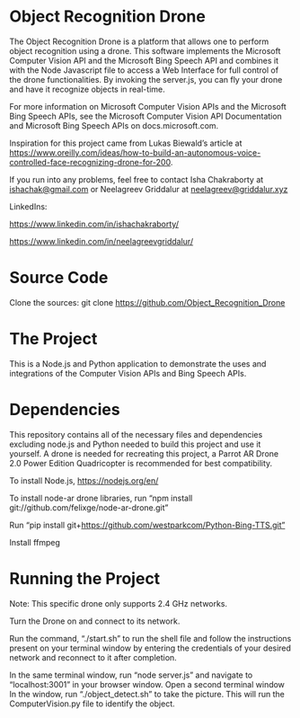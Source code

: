 # Object Recognition Drone

The Object Recognition Drone is a platform that allows one to perform object recognition using a drone. This software implements the Microsoft Computer Vision API and the Microsoft Bing Speech API and combines it with the Node Javascript file to access a Web Interface for full control of the drone functionalities. By invoking the server.js, you can fly your drone and have it recognize objects in real-time. 

For more information on Microsoft Computer Vision APIs and the Microsoft Bing Speech APIs, see the Microsoft Computer Vision API Documentation and Microsoft Bing Speech APIs on docs.microsoft.com. 

Inspiration for this project came from Lukas Biewald’s article at https://www.oreilly.com/ideas/how-to-build-an-autonomous-voice-controlled-face-recognizing-drone-for-200. 

If you run into any problems, feel free to contact Isha Chakraborty at ishachak@gmail.com or Neelagreev Griddalur at neelagreev@griddalur.xyz

LinkedIns: 

https://www.linkedin.com/in/ishachakraborty/

https://www.linkedin.com/in/neelagreevgriddalur/



# Source Code

Clone the sources: git clone https://github.com/Object_Recognition_Drone

# The Project
This is a Node.js and Python application to demonstrate the uses and integrations of the Computer Vision APIs and Bing Speech APIs. 

# Dependencies
This repository contains all of the necessary files and dependencies excluding node.js and Python needed to build this project and use it yourself. A drone is needed for recreating this project, a Parrot AR Drone 2.0 Power Edition Quadricopter is recommended for best compatibility. 

To install Node.js, https://nodejs.org/en/ 

To install node-ar drone libraries, run “npm install git://github.com/felixge/node-ar-drone.git”

Run “pip install git+https://github.com/westparkcom/Python-Bing-TTS.git”

Install ffmpeg 


# Running the Project 

Note: This specific drone only supports 2.4 GHz networks.

Turn the Drone on and connect to its network.

Run the command, “./start.sh” to run the shell file and follow the instructions present on your terminal window by entering the credentials of your desired network and reconnect to it after completion. 

In the same terminal window, run “node server.js”  and navigate to “localhost:3001” in your browser window. 
Open a second terminal window In the window, run “./object_detect.sh” to take the picture. This will run the ComputerVision.py file to identify the object. 




